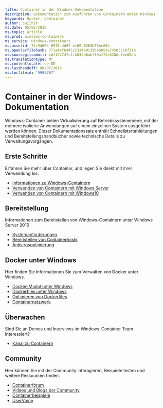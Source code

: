 ```yaml
---
title: Container in der Windows-Dokumentation
description: Dokumentation zum Ausführen von Containern unter Windows
keywords: Docker, Container
author: cwilhit
ms.date: 05/02/2016
ms.topic: article
ms.prod: windows-containers
ms.service: windows-containers
ms.assetid: 74c9d604-0915-4d89-bc69-0263b76bc66b
ms.openlocfilehash: 771a4ef644525334e9135b8605da74503c16f21b
ms.sourcegitcommit: cdf127747cfcb839a8abf50a173e628dcfee02db
ms.translationtype: MT
ms.contentlocale: de-DE
ms.lasthandoff: 08/07/2019
ms.locfileid: "9998767"
---
```

# <a name="containers-on-windows-documentation"></a>Container in der Windows-Dokumentation

Windows-Container bieten Virtualisierung auf Betriebssystemebene, mit der mehrere isolierte Anwendungen auf einem einzelnen System ausgeführt werden können. Dieser Dokumentationssatz enthält Schnellstartanleitungen und Bereitstellungshandbücher sowie technische Details zu Verwaltungsvorgängen.

## <a name="getting-started"></a>Erste Schritte
Erfahren Sie mehr über Container, und legen Sie direkt mit ihrer Verwendung los.
* [Informationen zu Windows-Containern](about/index.md)
* [Verwenden von Containern mit Windows Server](quick-start/quick-start-windows-server.md)
* [Verwenden von Containern mit Windows10](quick-start/quick-start-windows-10.md)

## <a name="deployment"></a>Bereitstellung
Informationen zum Bereitstellen von Windows-Containern unter Windows Server 2019

* [Systemanforderungen](deploy-containers/system-requirements.md)
* [Bereitstellen von Containerhosts](deploy-containers/deploy-containers-on-server.md)
* [Antivirusoptimierung](https://docs.microsoft.com/windows-hardware/drivers/ifs/anti-virus-optimization-for-windows-containers)

## <a name="docker-on-windows"></a>Docker unter Windows
Hier finden Sie Informationen Sie zum Verwalten von Docker unter Windows.
* [Docker-Modul unter Windows](manage-docker/configure-docker-daemon.md)
* [Dockerfiles unter Windows](manage-docker/manage-windows-dockerfile.md)
* [Optimieren von Dockerfiles](manage-docker/optimize-windows-dockerfile.md)
* [Containernetzwerk](container-networking/architecture.md)

## <a name="watch"></a>Überwachen
Sind Sie an Demos und Interviews im Windows-Container Team interessiert?
* [Kanal zu Containern](https://channel9.msdn.com/Blogs/containers)

## <a name="community"></a>Community
Hier können Sie mit der Community interagieren, Beispiele testen und weitere Ressourcen finden.
* [Containerforum](https://social.msdn.microsoft.com/Forums/home?forum=windowscontainers)
* [Videos und Blogs der Community](communitylinks.md)
* [Containerbeispiele](https://docs.microsoft.com/virtualization/windowscontainers/samples)
* [UserVoice](https://windowsserver.uservoice.com/forums/304624-containers)
